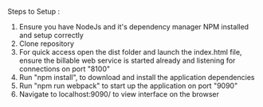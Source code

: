 Steps to Setup :
1. Ensure you have NodeJs and it's dependency manager NPM installed and setup correctly
2. Clone repository
3. For quick access open the dist folder and launch the index.html file, ensure the billable web service is started already and listening for connections on port "8100"
3. Run "npm install", to download and install the application dependencies
4. Run "npm run webpack" to start up the application on port "9090"
5. Navigate to localhost:9090/ to view interface on the browser